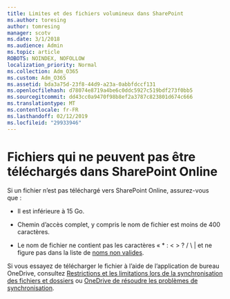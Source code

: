 ```yaml
---
title: Limites et des fichiers volumineux dans SharePoint
ms.author: toresing
author: tomresing
manager: scotv
ms.date: 3/1/2018
ms.audience: Admin
ms.topic: article
ROBOTS: NOINDEX, NOFOLLOW
localization_priority: Normal
ms.collection: Adm_O365
ms.custom: Adm_O365
ms.assetid: bda3a75d-23f8-44d9-a23a-0abbfdccf131
ms.openlocfilehash: d78074e8719a4be6c0ddc5927c519bdf273f0bb5
ms.sourcegitcommit: dd43cc0a9470f98b8ef2a3787c823801d674c666
ms.translationtype: MT
ms.contentlocale: fr-FR
ms.lasthandoff: 02/12/2019
ms.locfileid: "29933946"
---
```

# <a name="files-that-cant-be-uploaded-to-sharepoint-online"></a>Fichiers qui ne peuvent pas être téléchargés dans SharePoint Online

Si un fichier n’est pas téléchargé vers SharePoint Online, assurez-vous que :
  
- Il est inférieure à 15 Go.
    
- Chemin d’accès complet, y compris le nom de fichier est moins de 400 caractères.
    
- Le nom de fichier ne contient pas les caractères « \* : \< \> ? / \ | et ne figure pas dans la liste de [noms non valides](https://go.microsoft.com/fwlink/?linkid=866430).
    
Si vous essayez de télécharger le fichier à l’aide de l’application de bureau OneDrive, consultez [Restrictions et les limitations lors de la synchronisation des fichiers et dossiers](http://go.microsoft.com/fwlink/p/?LinkID=717734) ou [OneDrive de résoudre les problèmes de synchronisation](https://go.microsoft.com/fwlink/?linkid=866431).
  


